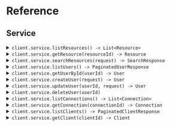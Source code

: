 # Reference
## Service
<details><summary><code>client.service.listResources() -> List&lt;Resource&gt;</code></summary>
<dl>
<dd>

#### 📝 Description

<dl>
<dd>

<dl>
<dd>

List resources with pagination
</dd>
</dl>
</dd>
</dl>

#### 🔌 Usage

<dl>
<dd>

<dl>
<dd>

```java
client.service().listResources(
    ListResourcesRequest
        .builder()
        .page(1)
        .perPage(1)
        .sort("created_at")
        .order("desc")
        .includeTotals(true)
        .fields("fields")
        .search("search")
        .build()
);
```
</dd>
</dl>
</dd>
</dl>

#### ⚙️ Parameters

<dl>
<dd>

<dl>
<dd>

**page:** `Integer` — Zero-indexed page number
    
</dd>
</dl>

<dl>
<dd>

**perPage:** `Integer` — Number of items per page
    
</dd>
</dl>

<dl>
<dd>

**sort:** `String` — Sort field
    
</dd>
</dl>

<dl>
<dd>

**order:** `String` — Sort order (asc or desc)
    
</dd>
</dl>

<dl>
<dd>

**includeTotals:** `Boolean` — Whether to include total count
    
</dd>
</dl>

<dl>
<dd>

**fields:** `Optional<String>` — Comma-separated list of fields to include
    
</dd>
</dl>

<dl>
<dd>

**search:** `Optional<String>` — Search query
    
</dd>
</dl>
</dd>
</dl>


</dd>
</dl>
</details>

<details><summary><code>client.service.getResource(resourceId) -> Resource</code></summary>
<dl>
<dd>

#### 📝 Description

<dl>
<dd>

<dl>
<dd>

Get a single resource
</dd>
</dl>
</dd>
</dl>

#### 🔌 Usage

<dl>
<dd>

<dl>
<dd>

```java
client.service().getResource(
    "resourceId",
    GetResourceRequest
        .builder()
        .includeMetadata(true)
        .format("json")
        .build()
);
```
</dd>
</dl>
</dd>
</dl>

#### ⚙️ Parameters

<dl>
<dd>

<dl>
<dd>

**resourceId:** `String` 
    
</dd>
</dl>

<dl>
<dd>

**includeMetadata:** `Boolean` — Include metadata in response
    
</dd>
</dl>

<dl>
<dd>

**format:** `String` — Response format
    
</dd>
</dl>
</dd>
</dl>


</dd>
</dl>
</details>

<details><summary><code>client.service.searchResources(request) -> SearchResponse</code></summary>
<dl>
<dd>

#### 📝 Description

<dl>
<dd>

<dl>
<dd>

Search resources with complex parameters
</dd>
</dl>
</dd>
</dl>

#### 🔌 Usage

<dl>
<dd>

<dl>
<dd>

```java
client.service().searchResources(
    SearchResourcesRequest
        .builder()
        .limit(1)
        .offset(1)
        .query("query")
        .filters(
            new HashMap<String, Object>() {{
                put("filters", new 
                HashMap<String, Object>() {{put("key", "value");
                }});
            }}
        )
        .build()
);
```
</dd>
</dl>
</dd>
</dl>

#### ⚙️ Parameters

<dl>
<dd>

<dl>
<dd>

**limit:** `Integer` — Maximum results to return
    
</dd>
</dl>

<dl>
<dd>

**offset:** `Integer` — Offset for pagination
    
</dd>
</dl>

<dl>
<dd>

**query:** `Optional<String>` — Search query text
    
</dd>
</dl>

<dl>
<dd>

**filters:** `Optional<Map<String, Object>>` 
    
</dd>
</dl>
</dd>
</dl>


</dd>
</dl>
</details>

<details><summary><code>client.service.listUsers() -> PaginatedUserResponse</code></summary>
<dl>
<dd>

#### 📝 Description

<dl>
<dd>

<dl>
<dd>

List or search for users
</dd>
</dl>
</dd>
</dl>

#### 🔌 Usage

<dl>
<dd>

<dl>
<dd>

```java
client.service().listUsers(
    ListUsersRequest
        .builder()
        .page(1)
        .perPage(1)
        .includeTotals(true)
        .sort("sort")
        .connection("connection")
        .q("q")
        .searchEngine("search_engine")
        .fields("fields")
        .build()
);
```
</dd>
</dl>
</dd>
</dl>

#### ⚙️ Parameters

<dl>
<dd>

<dl>
<dd>

**page:** `Optional<Integer>` — Page index of the results to return. First page is 0.
    
</dd>
</dl>

<dl>
<dd>

**perPage:** `Optional<Integer>` — Number of results per page.
    
</dd>
</dl>

<dl>
<dd>

**includeTotals:** `Optional<Boolean>` — Return results inside an object that contains the total result count (true) or as a direct array of results (false, default).
    
</dd>
</dl>

<dl>
<dd>

**sort:** `Optional<String>` — Field to sort by. Use field:order where order is 1 for ascending and -1 for descending.
    
</dd>
</dl>

<dl>
<dd>

**connection:** `Optional<String>` — Connection filter
    
</dd>
</dl>

<dl>
<dd>

**q:** `Optional<String>` — Query string following Lucene query string syntax
    
</dd>
</dl>

<dl>
<dd>

**searchEngine:** `Optional<String>` — Search engine version (v1, v2, or v3)
    
</dd>
</dl>

<dl>
<dd>

**fields:** `Optional<String>` — Comma-separated list of fields to include or exclude
    
</dd>
</dl>
</dd>
</dl>


</dd>
</dl>
</details>

<details><summary><code>client.service.getUserById(userId) -> User</code></summary>
<dl>
<dd>

#### 📝 Description

<dl>
<dd>

<dl>
<dd>

Get a user by ID
</dd>
</dl>
</dd>
</dl>

#### 🔌 Usage

<dl>
<dd>

<dl>
<dd>

```java
client.service().getUserById(
    "userId",
    GetUserRequest
        .builder()
        .fields("fields")
        .includeFields(true)
        .build()
);
```
</dd>
</dl>
</dd>
</dl>

#### ⚙️ Parameters

<dl>
<dd>

<dl>
<dd>

**userId:** `String` 
    
</dd>
</dl>

<dl>
<dd>

**fields:** `Optional<String>` — Comma-separated list of fields to include or exclude
    
</dd>
</dl>

<dl>
<dd>

**includeFields:** `Optional<Boolean>` — true to include the fields specified, false to exclude them
    
</dd>
</dl>
</dd>
</dl>


</dd>
</dl>
</details>

<details><summary><code>client.service.createUser(request) -> User</code></summary>
<dl>
<dd>

#### 📝 Description

<dl>
<dd>

<dl>
<dd>

Create a new user
</dd>
</dl>
</dd>
</dl>

#### 🔌 Usage

<dl>
<dd>

<dl>
<dd>

```java
client.service().createUser(
    CreateUserRequest
        .builder()
        .email("email")
        .connection("connection")
        .emailVerified(true)
        .username("username")
        .password("password")
        .phoneNumber("phone_number")
        .phoneVerified(true)
        .userMetadata(
            new HashMap<String, Object>() {{
                put("user_metadata", new 
                HashMap<String, Object>() {{put("key", "value");
                }});
            }}
        )
        .appMetadata(
            new HashMap<String, Object>() {{
                put("app_metadata", new 
                HashMap<String, Object>() {{put("key", "value");
                }});
            }}
        )
        .build()
);
```
</dd>
</dl>
</dd>
</dl>

#### ⚙️ Parameters

<dl>
<dd>

<dl>
<dd>

**request:** `CreateUserRequest` 
    
</dd>
</dl>
</dd>
</dl>


</dd>
</dl>
</details>

<details><summary><code>client.service.updateUser(userId, request) -> User</code></summary>
<dl>
<dd>

#### 📝 Description

<dl>
<dd>

<dl>
<dd>

Update a user
</dd>
</dl>
</dd>
</dl>

#### 🔌 Usage

<dl>
<dd>

<dl>
<dd>

```java
client.service().updateUser(
    "userId",
    UpdateUserRequest
        .builder()
        .email("email")
        .emailVerified(true)
        .username("username")
        .phoneNumber("phone_number")
        .phoneVerified(true)
        .userMetadata(
            new HashMap<String, Object>() {{
                put("user_metadata", new 
                HashMap<String, Object>() {{put("key", "value");
                }});
            }}
        )
        .appMetadata(
            new HashMap<String, Object>() {{
                put("app_metadata", new 
                HashMap<String, Object>() {{put("key", "value");
                }});
            }}
        )
        .password("password")
        .blocked(true)
        .build()
);
```
</dd>
</dl>
</dd>
</dl>

#### ⚙️ Parameters

<dl>
<dd>

<dl>
<dd>

**userId:** `String` 
    
</dd>
</dl>

<dl>
<dd>

**request:** `UpdateUserRequest` 
    
</dd>
</dl>
</dd>
</dl>


</dd>
</dl>
</details>

<details><summary><code>client.service.deleteUser(userId)</code></summary>
<dl>
<dd>

#### 📝 Description

<dl>
<dd>

<dl>
<dd>

Delete a user
</dd>
</dl>
</dd>
</dl>

#### 🔌 Usage

<dl>
<dd>

<dl>
<dd>

```java
client.service().deleteUser("userId");
```
</dd>
</dl>
</dd>
</dl>

#### ⚙️ Parameters

<dl>
<dd>

<dl>
<dd>

**userId:** `String` 
    
</dd>
</dl>
</dd>
</dl>


</dd>
</dl>
</details>

<details><summary><code>client.service.listConnections() -> List&lt;Connection&gt;</code></summary>
<dl>
<dd>

#### 📝 Description

<dl>
<dd>

<dl>
<dd>

List all connections
</dd>
</dl>
</dd>
</dl>

#### 🔌 Usage

<dl>
<dd>

<dl>
<dd>

```java
client.service().listConnections(
    ListConnectionsRequest
        .builder()
        .strategy("strategy")
        .name("name")
        .fields("fields")
        .build()
);
```
</dd>
</dl>
</dd>
</dl>

#### ⚙️ Parameters

<dl>
<dd>

<dl>
<dd>

**strategy:** `Optional<String>` — Filter by strategy type (e.g., auth0, google-oauth2, samlp)
    
</dd>
</dl>

<dl>
<dd>

**name:** `Optional<String>` — Filter by connection name
    
</dd>
</dl>

<dl>
<dd>

**fields:** `Optional<String>` — Comma-separated list of fields to include
    
</dd>
</dl>
</dd>
</dl>


</dd>
</dl>
</details>

<details><summary><code>client.service.getConnection(connectionId) -> Connection</code></summary>
<dl>
<dd>

#### 📝 Description

<dl>
<dd>

<dl>
<dd>

Get a connection by ID
</dd>
</dl>
</dd>
</dl>

#### 🔌 Usage

<dl>
<dd>

<dl>
<dd>

```java
client.service().getConnection(
    "connectionId",
    GetConnectionRequest
        .builder()
        .fields("fields")
        .build()
);
```
</dd>
</dl>
</dd>
</dl>

#### ⚙️ Parameters

<dl>
<dd>

<dl>
<dd>

**connectionId:** `String` 
    
</dd>
</dl>

<dl>
<dd>

**fields:** `Optional<String>` — Comma-separated list of fields to include
    
</dd>
</dl>
</dd>
</dl>


</dd>
</dl>
</details>

<details><summary><code>client.service.listClients() -> PaginatedClientResponse</code></summary>
<dl>
<dd>

#### 📝 Description

<dl>
<dd>

<dl>
<dd>

List all clients/applications
</dd>
</dl>
</dd>
</dl>

#### 🔌 Usage

<dl>
<dd>

<dl>
<dd>

```java
client.service().listClients(
    ListClientsRequest
        .builder()
        .fields("fields")
        .includeFields(true)
        .page(1)
        .perPage(1)
        .includeTotals(true)
        .isGlobal(true)
        .isFirstParty(true)
        .appType(
            new ArrayList<String>(
                Arrays.asList("app_type", "app_type")
            )
        )
        .build()
);
```
</dd>
</dl>
</dd>
</dl>

#### ⚙️ Parameters

<dl>
<dd>

<dl>
<dd>

**fields:** `Optional<String>` — Comma-separated list of fields to include
    
</dd>
</dl>

<dl>
<dd>

**includeFields:** `Optional<Boolean>` — Whether specified fields are included or excluded
    
</dd>
</dl>

<dl>
<dd>

**page:** `Optional<Integer>` — Page number (zero-based)
    
</dd>
</dl>

<dl>
<dd>

**perPage:** `Optional<Integer>` — Number of results per page
    
</dd>
</dl>

<dl>
<dd>

**includeTotals:** `Optional<Boolean>` — Include total count in response
    
</dd>
</dl>

<dl>
<dd>

**isGlobal:** `Optional<Boolean>` — Filter by global clients
    
</dd>
</dl>

<dl>
<dd>

**isFirstParty:** `Optional<Boolean>` — Filter by first party clients
    
</dd>
</dl>

<dl>
<dd>

**appType:** `Optional<List<String>>` — Filter by application type (spa, native, regular_web, non_interactive)
    
</dd>
</dl>
</dd>
</dl>


</dd>
</dl>
</details>

<details><summary><code>client.service.getClient(clientId) -> Client</code></summary>
<dl>
<dd>

#### 📝 Description

<dl>
<dd>

<dl>
<dd>

Get a client by ID
</dd>
</dl>
</dd>
</dl>

#### 🔌 Usage

<dl>
<dd>

<dl>
<dd>

```java
client.service().getClient(
    "clientId",
    GetClientRequest
        .builder()
        .fields("fields")
        .includeFields(true)
        .build()
);
```
</dd>
</dl>
</dd>
</dl>

#### ⚙️ Parameters

<dl>
<dd>

<dl>
<dd>

**clientId:** `String` 
    
</dd>
</dl>

<dl>
<dd>

**fields:** `Optional<String>` — Comma-separated list of fields to include
    
</dd>
</dl>

<dl>
<dd>

**includeFields:** `Optional<Boolean>` — Whether specified fields are included or excluded
    
</dd>
</dl>
</dd>
</dl>


</dd>
</dl>
</details>
